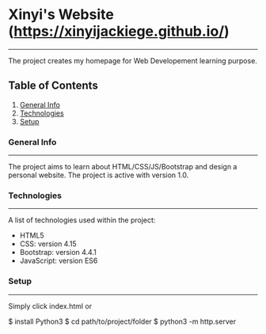 # Xinyi's Website (https://xinyijackiege.github.io/)
***
The project creates my homepage for Web Developement learning purpose.

## Table of Contents
1. [General Info](#general-info)
2. [Technologies](#technologies)
3. [Setup](#Setup)

### General Info
***
The project aims to learn about HTML/CSS/JS/Bootstrap and design a personal website. The project is active with version 1.0.

### Technologies
***
A list of technologies used within the project:
* HTML5
* CSS: version 4.15
* Bootstrap: version 4.4.1
* JavaScript: version ES6

### Setup
***
Simply click index.html or

$ install Python3
$ cd path/to/project/folder
$ python3 -m http.server

